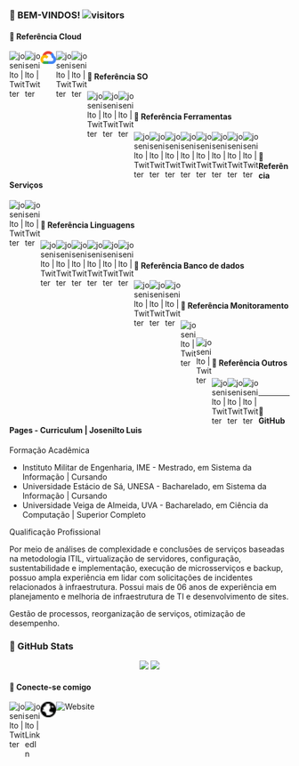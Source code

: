 ### 🚀 BEM-VINDOS! ![visitors](https://visitor-badge.glitch.me/badge?page_id=josenilto.josenilto)


#### 👻 Referência Cloud
  
[<img title="Amazon" align="left" alt="josenilto | Twitter" width="28px" src="https://cdn.jsdelivr.net/npm/simple-icons@v3/icons/amazon.svg" />][amazon]
[<img title="Microsoft Azure" align="left" alt="josenilto | Twitter" width="28px" src="https://cdn.jsdelivr.net/npm/simple-icons@v3/icons/microsoftazure.svg" />][microsoftazure]
[<img title="Google Cloud" align="left" alt="josenilto | Twitter" width="28px" src="https://github.com/josenilto/josenilto/blob/master/images/icon/google-cloud.svg" />][googlecloud]
[<img title="openstack" align="left" alt="josenilto | Twitter" width="28px" src="https://cdn.jsdelivr.net/npm/simple-icons@v3/icons/openstack.svg" />][openstack]
[<img title="vmware" align="left" alt="josenilto | Twitter" width="28px" src="https://cdn.jsdelivr.net/npm/simple-icons@v3/icons/vmware.svg" />][vmware]

[Amazon]: https://aws.amazon.com/pt
[Microsoftazure]: https://azure.microsoft.com/pt-br
[Googlecloud]: https://cloud.google.com
[openstack]: https://releases.openstack.org
[vmware]: https://kb.vmware.com/s/article/2143832

<br>

#### 👻 Referência SO
  
[<img title="Windows" align="left" alt="josenilto | Twitter" width="28px" src="https://cdn.jsdelivr.net/npm/simple-icons@v3/icons/windows.svg" />][windows]
[<img title="Linux" align="left" alt="josenilto | Twitter" width="28px" src="https://cdn.jsdelivr.net/npm/simple-icons@v3/icons/linux.svg" />][linux]
[<img title="Red Hat" align="left" alt="josenilto | Twitter" width="28px" src="https://cdn.jsdelivr.net/npm/simple-icons@v3/icons/redhat.svg" />][redhat]

[Windows]: https://docs.microsoft.com/en-us/windows/release-information
[Linux]: https://wiki.ubuntu.com/Releases
[Redhat]: https://access.redhat.com/articles/3078

<br>

#### 👻 Referência Ferramentas

[<img title="Vagrant" align="left" alt="josenilto | Twitter" width="28px" src="https://cdn.jsdelivr.net/npm/simple-icons@v3/icons/vagrant.svg" />][vagrant]
[<img title="Ansible" align="left" alt="josenilto | Twitter" width="28px" src="https://cdn.jsdelivr.net/npm/simple-icons@v3/icons/ansible.svg" />][ansible]
[<img title="Terraform" align="left" alt="josenilto | Twitter" width="28px" src="https://cdn.jsdelivr.net/npm/simple-icons@v3/icons/terraform.svg" />][terraform]
[<img title="Docker" align="left" alt="josenilto | Twitter" width="28px" src="https://cdn.jsdelivr.net/npm/simple-icons@v3/icons/docker.svg" />][docker]
[<img title="Kubernetes" align="left" alt="josenilto | Twitter" width="28px" src="https://cdn.jsdelivr.net/npm/simple-icons@v3/icons/kubernetes.svg" />][kubernetes]
[<img title="Jenkins" align="left" alt="josenilto | Twitter" width="28px" src="https://cdn.jsdelivr.net/npm/simple-icons@v3/icons/jenkins.svg" />][jenkins]
[<img title="SonarQube" align="left" alt="josenilto | Twitter" width="28px" src="https://cdn.jsdelivr.net/npm/simple-icons@v3/icons/sonarqube.svg" />][sonarqube]
[<img title="Puppet" align="left" alt="josenilto | Twitter" width="28px" src="https://cdn.jsdelivr.net/npm/simple-icons@v3/icons/puppet.svg" />][puppet]

[Vagrant]: https://www.vagrantup.com/downloads.html
[Ansible]: https://docs.ansible.com/ansible/latest/index.html 
[Terraform]: https://www.terraform.io/downloads.html
[Docker]: https://www.docker.com
[Kubernetes]: https://kubernetes.io
[Jenkins]: https://www.jenkins.io
[sonarqube]: https://www.sonarqube.org/downloads
[puppet]: https://puppet.com/docs/puppet/7.1/release_notes_puppet.html
<br>

#### 👻 Referência Serviços

[<img title="Apache" align="left" alt="josenilto | Twitter" width="28px" src="https://cdn.jsdelivr.net/npm/simple-icons@v3/icons/apache.svg" />][apache]
[<img title="Nginx" align="left" alt="josenilto | Twitter" width="28px" src="https://cdn.jsdelivr.net/npm/simple-icons@v3/icons/nginx.svg" />][nginx]

[Apache]: https://httpd.apache.org/dev/release.html
[Nginx]: https://nginx.org
<br>

#### 👻 Referência Linguagens

[<img title="HTML" align="left" alt="josenilto | Twitter" width="28px" src="https://cdn.jsdelivr.net/npm/simple-icons@v3/icons/html5.svg" />][html]
[<img title="CSS" align="left" alt="josenilto | Twitter" width="28px" src="https://cdn.jsdelivr.net/npm/simple-icons@v3/icons/css3.svg" />][css]
[<img title="Java" align="left" alt="josenilto | Twitter" width="28px" src="https://cdn.jsdelivr.net/npm/simple-icons@v3/icons/java.svg" />][java]
[<img title="Python" align="left" alt="josenilto | Twitter" width="28px" src="https://cdn.jsdelivr.net/npm/simple-icons@v3/icons/python.svg" />][python]
[<img title="Php" align="left" alt="josenilto | Twitter" width="28px" src="https://cdn.jsdelivr.net/npm/simple-icons@v3/icons/php.svg" />][Php]
[<img title="Bootstrap" align="left" alt="josenilto | Twitter" width="28px" src="https://cdn.jsdelivr.net/npm/simple-icons@v3/icons/bootstrap.svg" />][bootstrap]

[Html]: https://www.w3.org/2014/10/html5-rec.html.en
[Css]: https://www.w3.org/Style/CSS20/
[Java]: https://www.oracle.com/java/technologies/javase-downloads.html
[Python]: https://www.python.org/downloads
[Php]: https://www.php.net/releases/index.php

[Bootstrap]: https://getbootstrap.com/docs/versions
<br>

#### 👻 Referência Banco de dados

[<img title="MySQL" align="left" alt="josenilto | Twitter" width="28px" src="https://cdn.jsdelivr.net/npm/simple-icons@v3/icons/mysql.svg" />][mysql]
[<img title="PostgreSQL" align="left" alt="josenilto | Twitter" width="28px" src="https://cdn.jsdelivr.net/npm/simple-icons@v3/icons/postgresql.svg" />][postgresql]
[<img title="mongoDB" align="left" alt="josenilto | Twitter" width="28px" src="https://cdn.jsdelivr.net/npm/simple-icons@v3/icons/mongodb.svg" />][mongodb]

[MySQL]: https://dev.mysql.com/doc/relnotes
[PostgreSQL]: https://www.postgresql.org/docs/release
[MongoDB]: https://docs.mongodb.com/manual/release-notes
<br>

#### 👻 Referência Monitoramento

[<img title="Grafana" align="left" alt="josenilto | Twitter" width="28px" src="https://cdn.jsdelivr.net/npm/simple-icons@v3/icons/grafana.svg" />][grafana]

[Grafana]: https://grafana.com/docs/grafana/latest/release-notes/
<br>

[<img title="Zabbix" align="left" alt="josenilto | Twitter" width="28px" src="https://cdn.jsdelivr.net/npm/simple-icons@v3/icons/grafana.svg" />][grafana]

[Grafana]: https://grafana.com/docs/grafana/latest/release-notes/
<br>

#### 👻 Referência Outros

[<img title="Laravel" align="left" alt="josenilto | Twitter" width="28px" src="https://cdn.jsdelivr.net/npm/simple-icons@v3/icons/laravel.svg" />][laravel]
[<img title="Drupal" align="left" alt="josenilto | Twitter" width="28px" src="https://cdn.jsdelivr.net/npm/simple-icons@v3/icons/drupal.svg" />][drupal]
[<img title="WordPress" align="left" alt="josenilto | Twitter" width="28px" src="https://cdn.jsdelivr.net/npm/simple-icons@v3/icons/wordpress.svg" />][wordpress]

[Laravel]: https://laravel.com/docs/5.5/releases
[Drupal]: https://www.drupal.org/project/drupal/releases
[WordPress]: https://wordpress.org/download/releases
<br>

----

#### 📝 GitHub Pages - Curriculum | Josenilto Luis

Formação Acadêmica 

- Instituto Militar de Engenharia, IME - Mestrado, em Sistema da Informação | Cursando
- Universidade Estácio de Sá, UNESA - Bacharelado, em Sistema da Informação | Cursando
- Universidade Veiga de Almeida, UVA - Bacharelado, em Ciência da Computação | Superior Completo

Qualificação Profissional

Por meio de análises de complexidade e conclusões de serviços baseadas na metodologia ITIL, virtualização de servidores, configuração, sustentabilidade e implementação, execução de microsserviços e backup, possuo ampla experiência em lidar com solicitações de incidentes relacionados à infraestrutura. Possui mais de 06 anos de experiência em planejamento e melhoria de infraestrutura de TI e desenvolvimento de sites.

Gestão de processos, reorganização de serviços, otimização de desempenho.

### 🔨 GitHub Stats

<div align="center">

<img src="https://github-readme-stats.vercel.app/api?username=josenilto&show_icons=true&line_height=45&include_all_commits=true" /> <img src="https://github-readme-stackoverflow.vercel.app/?userID=14906940"  />

</div>

#### 🤙 Conecte-se comigo

[<img title="WhatsApp" align="left" alt="josenilto | Twitter" width="28px" src="https://cdn.jsdelivr.net/npm/simple-icons@v3/icons/whatsapp.svg" />][whatsapp]
[<img title="Linkedin" align="left" alt="josenilto | LinkedIn" width="28px" src="https://cdn.jsdelivr.net/npm/simple-icons@v3/icons/linkedin.svg" />][linkedin]
[<img title="Usuporte" align="left" alt="josenilto | Twitter" width="28px" src="https://raw.githubusercontent.com/iconic/open-iconic/master/svg/globe.svg" />][website]

![Website](https://img.shields.io/website?label=usuporte.com.br&style=for-the-badge&url=https://usuporte.com.br)

[whatsapp]: https://api.whatsapp.com/send?phone=5521981918601&text=Ol%C3%A1%20bem-vindo!%20Ao%20whatsapp%20do%20Josenilto
[linkedin]: https://br.linkedin.com/in/josenilto?trk=profile-badge
[website]: https://www.usuporte.com.br
